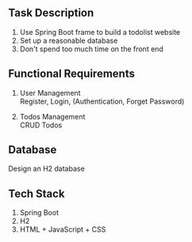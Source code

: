 ## Task Description

1. Use Spring Boot frame to build a todolist website
2. Set up a reasonable database
3. Don't spend too much time on the front end

## Functional Requirements

1. User Management  
   Register, Login, (Authentication, Forget Password)

2. Todos Management  
   CRUD Todos

## Database

Design an H2 database

## Tech Stack

1. Spring Boot
2. H2
3. HTML + JavaScript + CSS
